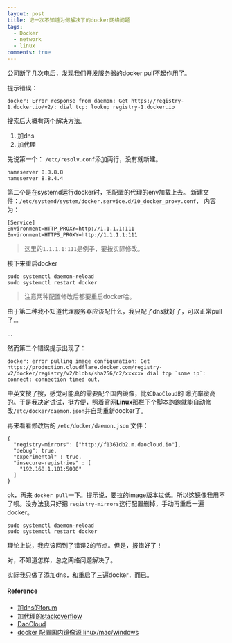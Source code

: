 ```yaml
---
layout: post
title: 记一次不知道为何解决了的docker网络问题
tags:
  - Docker
  - network
  - linux
comments: true
---
```


公司断了几次电后，发现我们开发服务器的docker pull不起作用了。

提示错误：

```
docker: Error response from daemon: Get https://registry-1.docker.io/v2/: dial tcp: lookup registry-1.docker.io
```

搜索后大概有两个解决方法。
1. 加dns
2. 加代理

先说第一个：
`/etc/resolv.conf`添加两行，没有就新建。

```
nameserver 8.8.8.8
nameserver 8.8.4.4
```

第二个是在systemd运行docker时，把配置的代理的env加载上去。
新建文件：`/etc/systemd/system/docker.service.d/10_docker_proxy.conf`， 内容为：
```
[Service]
Environment=HTTP_PROXY=http://1.1.1.1:111
Environment=HTTPS_PROXY=http://1.1.1.1:111
```
>这里的`1.1.1.1:111`是例子，要按实际修改。

接下来重启docker

```
sudo systemctl daemon-reload
sudo systemctl restart docker
```

>注意两种配置修改后都要重启docker哈。

由于第二种我不知道代理服务器应该配什么，我只配了dns就好了，可以正常pull了...

...

然而第二个错误提示出现了：

```
docker: error pulling image configuration: Get https://production.cloudflare.docker.com/registry-v2/docker/registry/v2/blobs/sha256/c2/xxxxxx dial tcp `some ip`: connect: connection timed out.
```

中英文搜了搜，感觉可能真的需要配个国内镜像，比如`DaoCloud`的
曝光率蛮高的。于是我决定试试，挺方便，照着官网**Linux**那栏下个脚本跑跑就能自动修改`/etc/docker/daemon.json`并自动重新docker了。

再来看看修改后的 `/etc/docker/daemon.json` 文件：

```
{
  "registry-mirrors": ["http://f1361db2.m.daocloud.io"],
  "debug": true,
  "experimental" : true,
  "insecure-registries" : [
    "192.168.1.101:5000"
  ]
}
```

ok，再来 `docker pull`一下。提示说，要拉的image版本过低。所以这镜像我用不了呗。没办法我只好把 `registry-mirrors`这行配置删掉，手动再重启一遍docker。

```
sudo systemctl daemon-reload
sudo systemctl restart docker
```

理论上说，我应该回到了错误2的节点。但是，报错好了！

对，不知道怎样，总之网络问题解决了。

实际我只做了添加dns，和重启了三遍docker，而已。


#### Reference
- [加dns的forum](https://forums.docker.com/t/error-response-from-daemon-get-https-registry-1-docker-io-v2/23741/18)
- [加代理的stackoverflow](https://stackoverflow.com/questions/46036152/lookup-registry-1-docker-io-no-such-host/46037636)
- [DaoCloud](https://www.daocloud.io/mirror)
- [docker 配置国内镜像源 linux/mac/windows](https://www.jianshu.com/p/9fce6e583669)